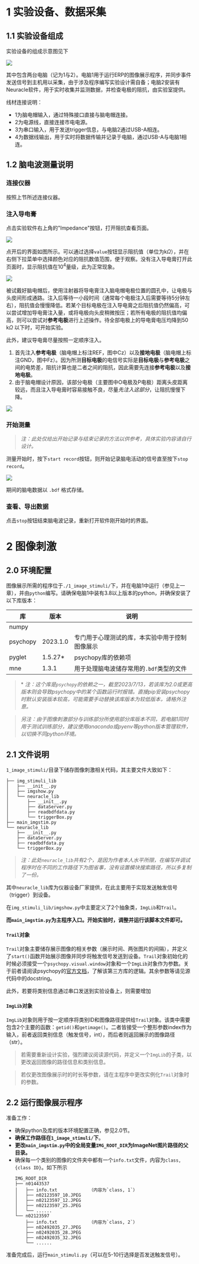 # 1 实验设备、数据采集
## 1.1 实验设备组成
实验设备的组成示意图见下

![](appendix/fig1.png)

其中包含两台电脑（记为1与2）。电脑1用于运行ERP的图像展示程序，并同步事件发送信号到主机用以采集，由于涉及程序编写实验设计需自备；电脑2安装有Neuracle软件，用于实时收集并监测数据，并检查电极的阻抗，由实验室提供。

线材连接说明：
- 1为脑电帽输入，通过特殊接口直接与脑电帽连接。
- 2为电源线，直接连接市电电源。
- 3为串口输入，用于发送trigger信息，与电脑2通过USB-A相连。
- 4为数据线输出，用于实时将数据传输并记录于电脑，通过USB-A与电脑1相连。



## 1.2 脑电波测量说明
### 连接仪器
按照上节所述连接仪器。

### 注入导电膏
点击实验软件右上角的"Impedance"按钮，打开阻抗查看页面。

![](appendix/fig3.jpg)

点开后的界面如图所示。可以通过选择`value`按钮显示阻抗值（单位为$\mathrm{k}\Omega$），并在右侧下拉菜单中选择颜色对应的阻抗数值范围，便于观察。没有注入导电膏打开此页面时，显示阻抗值在$10^4$量级，此为正常现象。

![](appendix/fig4.jpg)

被试戴好脑电帽后，使用注射器将导电膏注入脑电帽电极位置的圆孔中，让电极与头皮间形成通路。注入后等待一小段时间（通常每个电极注入后需要等待5分钟左右），阻抗值会慢慢降低。若某个目标电极在注入导电膏之后阻抗值仍然偏高，可以尝试增加导电膏注入量，或将电极向头皮稍微按压；若所有电极的阻抗值均偏高，则可以尝试对**参考电极**进行上述操作。待全部电极上的导电膏电压均降到50 $\mathrm{k}\Omega$ 以下时，可开始实验。

此外，建议导电膏尽量按照一定顺序注入。
1. 首先注入**参考电极**（脑电帽上标注REF，图中Cz）以及**接地电极**（脑电帽上标注GND，图中Fz）。因为所测**目标电极**的电信号实际是**目标电极**与**参考电极**之间的电势差，阻抗计算也是二者之间的阻抗，因此需要先连接**参考电极**以及**接地电极**。
2. 由于脑电帽设计原因，该部分电极（主要图中O电极及P电极）距离头皮距离较远，而且注入导电膏时容易接触不良，尽量*先注入这部分*，让阻抗慢慢下降。

![](appendix/fig2_10_10system.jpg)


### 开始测量
> *注：此处仅给出开始记录与结束记录的方法以供参考，具体实验内容请自行设计。*

测量开始时，按下`start record`按钮，则开始记录脑电活动的信号直至按下`stop record`。

![](appendix/fig5.jpg)

期间的脑电数据以 `.bdf` 格式存储。

### 查看、导出数据
点击`stop`按钮结束脑电波记录，重新打开软件刚开始时的界面。

# 2 图像刺激
## 2.0 环境配置
图像展示所需的程序位于`./1_image_stimuli/`下，并在电脑1中运行（参见上一章），并由`python`编写。请确保电脑1中装有3.8以上版本的python，并确保安装了以下库版本：

|库|版本|说明|
|--|--|--|
|numpy||
|psychopy|2023.1.0|专门用于心理测试的库，本实验中用于控制图像展示|
|pyglet|1.5.27\*|psychopy库的依赖项|
|mne|1.3.1|用于处理脑电波储存常用的`.bdf`类型的文件|

> \* *注：这个库是`psychopy`的依赖之一，截至2023/7/13，若该库为2.0或更高版本则会导致psychopy中的某个函数运行时报错。直接pip安装psychopy时默认安装版本较高，可能需要手动替换该库版本为较低版本，请格外注意。*

> *另注：由于图像刺激部分与训练部分所使用部分库版本不同，若电脑1同时用于测试训练部分，建议使用anaconda或pyenv等python版本管理软件，以切换不同python环境。*

## 2.1 文件说明
`1_image_stimuli/`目录下储存图像刺激相关代码，其主要文件大致如下：
```shell
├── img_stimuli_lib
│   ├── __init__.py
│   ├── imgshow.py
│   └── neuracle_lib
│       ├── __init__.py
│       ├── dataServer.py
│       ├── readbdfdata.py
│       └── triggerBox.py
├── main_imgstim.py
└── neuracle_lib
    ├── __init__.py
    ├── dataServer.py
    ├── readbdfdata.py
    └── triggerBox.py
```
> *注：此处`neuracle_lib`共有2个，是因为作者本人水平所限，在编写并调试程序时在不同的工作路径下为图省事，没有设置模块搜索路径，所以多复制了一份。*

其中`neuracle_lib`库为仪器设备厂家提供，在此主要用于实现发送触发信号（trigger）到设备。

在`img_stimuli_lib/imgshow.py`中主要定义了2个抽象类，`ImgLib`和`Trail`。

**而`main_imgstim.py`为主程序入口。开始实验时，调整并运行该脚本文件即可。**

#### `Trail`对象
`Trail`对象主要储存展示图像的相关参数（展示时间、两张图片的间隔），并定义了`start()`函数开始展示图像并同步将触发信号发送到设备。`Trail`对象初始化的时候必须接受一个`psychopy.visual.window`对象和一个`ImgLib`对象作为参数。关于前者请阅读psychopy的[官方文档](https://psychopy.org/coder/codeStimuli.html)，了解该第三方库的逻辑。其余参数等请见源代码中的docstring。

此外，若要将类别信息通过串口发送到实验设备上，则需要增加

#### `ImgLib`对象
`ImgLib`对象则用于按一定顺序将类别ID和图像路径提供给`Trail`对象。该类中需要包含2个主要的函数：`getid()`和`getimage()`。二者皆接受一个整形参数index作为输入，前者返回类别信息（触发信号，int），而后者则返回展示的图像路径（str）。

> 若需要重新设计实验，强烈建议阅读源代码，并定义一个`ImgLib`的子类，以更改返回图像的路径信息和类别信息。

> 若仅更改图像展示时的时长等参数，请在主程序中更改实例化`Trail`对象时的参数。

## 2.2 运行图像展示程序
准备工作：
- 确保python及库的版本环境配置正确，参见2.0节。
- **确保工作路径在`1_image_stimuli/`下**。
- **更改`main_imgstim.py`中的全局变量`IMG_ROOT_DIR`为ImageNet图片路径的父目录。**
- 确保每一个类别的图像的文件夹中都有一个`info.txt`文件，内容为`class, {class ID}`。如下所示
  ```shell
  IMG_ROOT_DIR
  ├── n01443537
  │   ├── info.txt            （内容为`class, 1`）
  │   ├── n02123597_10.JPEG
  │   ├── n02123597_12.JPEG
  │   ├── n02123597_25.JPEG
  │   └── ......
  └── n02123597
      ├── info.txt            （内容为`class, 2`）
      ├── n02492035_27.JPEG
      ├── n02492035_28.JPEG
      ├── n02492035_32.JPEG
      └── ......
  ```

准备完成后，运行`main_stimuli.py`（可以在5-10行选择是否发送触发信号）。
